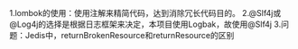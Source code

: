 1.lombok的使用：使用注解来精简代码，达到消除冗长代码目的。
2.@Slf4j或@Log4j的选择是根据日志框架来决定，本项目使用Logbak，故使用@Slf4j
3.问题：Jedis中，returnBrokenResource和returnResource的区别
